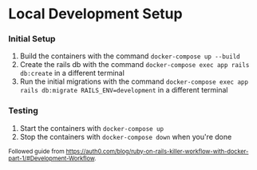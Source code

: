 # Local Development Setup

### Initial Setup

1. Build the containers with the command ```docker-compose up --build```
2. Create the rails db with the command ```docker-compose exec app rails db:create``` in a different terminal
3. Run the initial migrations with the command ```docker-compose exec app rails db:migrate RAILS_ENV=development``` in a different terminal

### Testing

1. Start the containers with ```docker-compose up```
2. Stop the containers with ```docker-compose down``` when you're done

<small>Followed guide from <https://auth0.com/blog/ruby-on-rails-killer-workflow-with-docker-part-1/#Development-Workflow>.</small>
